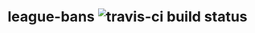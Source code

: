 # league-bans ![travis-ci build status](https://travis-ci.org/scowalt/league-bans.svg?branch=master)
